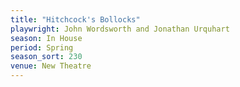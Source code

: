 ```yaml
---
title: "Hitchcock's Bollocks"
playwright: John Wordsworth and Jonathan Urquhart
season: In House
period: Spring
season_sort: 230
venue: New Theatre
---
```



